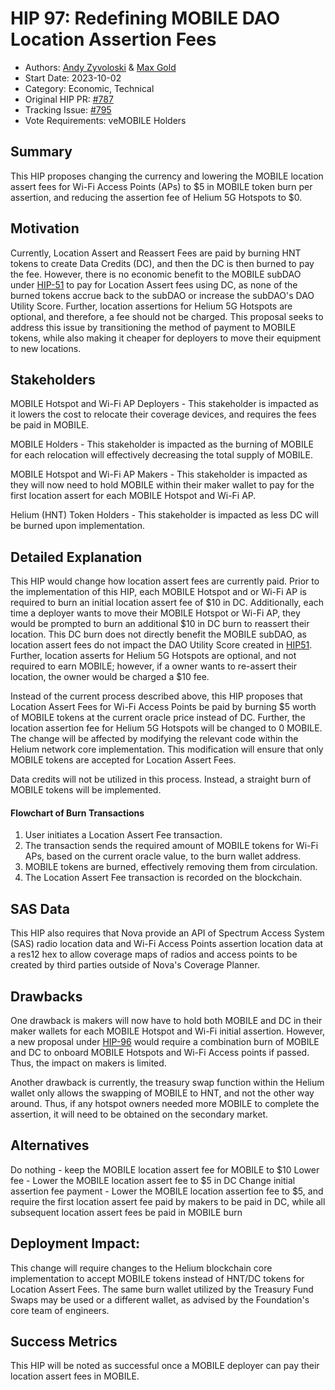   # HIP 97: Redefining MOBILE DAO Location Assertion Fees

- Authors: [Andy Zyvoloski](https://github.com/heatedlime) & [Max Gold](https://github.com/maxgold91)
- Start Date: 2023-10-02
- Category: Economic, Technical
- Original HIP PR: [#787](https://github.com/helium/HIP/pull/787)
- Tracking Issue: [#795](https://github.com/helium/HIP/issues/795)
- Vote Requirements: veMOBILE Holders


## Summary 
This HIP proposes changing the currency and lowering the MOBILE location assert fees for Wi-Fi Access Points (APs) to $5 in MOBILE token burn per assertion, and reducing the assertion fee of Helium 5G Hotspots to $0.

## Motivation 
Currently, Location Assert and Reassert Fees are paid by burning HNT tokens to create Data Credits (DC), and then the DC is then burned to pay the fee. However, there is no economic benefit to the MOBILE subDAO under [HIP-51](https://github.com/helium/HIP/blob/main/0051-helium-dao.md) to pay for Location Assert fees using DC, as none of the burned tokens accrue back to the subDAO or increase the subDAO's DAO Utility Score. Further, location assertions for Helium 5G Hotspots are optional, and therefore, a fee should not be charged. This proposal seeks to address this issue by transitioning the method of payment to MOBILE tokens, while also making it cheaper for deployers to move their equipment to new locations.

## Stakeholders
MOBILE Hotspot and Wi-Fi AP Deployers - This stakeholder is impacted as it lowers the cost to relocate their coverage devices, and requires the fees be paid in MOBILE.

MOBILE Holders - This stakeholder is impacted as the burning of MOBILE for each relocation will effectively decreasing the total supply of MOBILE. 

MOBILE Hotspot and Wi-Fi AP Makers - This stakeholder is impacted as they will now need to hold MOBILE within their maker wallet to pay for the first location assert for each MOBILE Hotspot and Wi-Fi AP.

Helium (HNT) Token Holders - This stakeholder is impacted as less DC will be burned upon implementation.

## Detailed Explanation 
This HIP would change how location assert fees are currently paid. Prior to the implementation of this HIP, each MOBILE Hotspot and or Wi-Fi AP is required to burn an initial location assert fee of $10 in DC. Additionally, each time a deployer wants to move their MOBILE Hotspot or Wi-Fi AP, they would be prompted to burn an additional $10 in DC burn to reassert their location. This DC burn does not directly benefit the MOBILE subDAO, as location assert fees do not impact the DAO Utility Score created in [HIP51](https://github.com/helium/HIP/blob/main/0051-helium-dao.md). Further, location asserts for Helium 5G Hotspots are optional, and not required to earn MOBILE; however, if a owner wants to re-assert their location, the owner would be charged a $10 fee. 

Instead of the current process described above, this HIP proposes that Location Assert Fees for Wi-Fi Access Points be paid by burning $5 worth of MOBILE tokens at the current oracle price instead of DC. Further, the location assertion fee for Helium 5G Hotspots will be changed to 0 MOBILE. The change will be affected by modifying the relevant code within the Helium network core implementation. This modification will ensure that only MOBILE tokens are accepted for Location Assert Fees.

Data credits will not be utilized in this process. Instead, a straight burn of MOBILE tokens will be implemented.


#### Flowchart of Burn Transactions

1. User initiates a Location Assert Fee transaction.
2. The transaction sends the required amount of MOBILE tokens for Wi-Fi APs, based on the current oracle value, to the burn wallet address. 
3. MOBILE tokens are burned, effectively removing them from circulation.
4. The Location Assert Fee transaction is recorded on the blockchain.

## SAS Data
This HIP also requires that Nova provide an API of Spectrum Access System (SAS) radio location data and Wi-Fi Access Points assertion location data at a res12 hex to allow coverage maps of radios and access points to be created by third parties outside of Nova's Coverage Planner.

## Drawbacks
One drawback is makers will now have to hold both MOBILE and DC in their maker wallets for each MOBILE Hotspot and Wi-Fi initial assertion. However, a new proposal under [HIP-96](https://github.com/helium/HIP/blob/main/0096-wifi-ap-onboarding-structure.md) would require a combination burn of MOBILE and DC to onboard MOBILE Hotspots and Wi-Fi Access points if passed. Thus, the impact on makers is limited.

Another drawback is currently, the treasury swap function within the Helium wallet only allows the swapping of MOBILE to HNT, and not the other way around. Thus, if any hotspot owners needed more MOBILE to complete the assertion, it will need to be obtained on the secondary market.

## Alternatives
Do nothing - keep the MOBILE location assert fee for MOBILE to $10
Lower fee - Lower the MOBILE location assert fee to $5 in DC
Change initial assertion fee payment - Lower the MOBILE location assertion fee to $5, and require the first location assert fee paid by makers to be paid in DC, while all subsequent location assert fees be paid in MOBILE burn

## Deployment Impact:

This change will require changes to the Helium blockchain core implementation to accept MOBILE tokens instead of HNT/DC tokens for Location Assert Fees.  The same burn wallet utilized by the Treasury Fund Swaps may be used or a different wallet, as advised by the Foundation's core team of engineers.


## Success Metrics
This HIP will be noted as successful once a MOBILE deployer can pay their location assert fees in MOBILE. 
